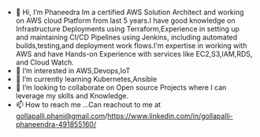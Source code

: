 - 👋 Hi, I’m Phaneedra Im a certified AWS Solution Architect and working on AWS cloud Platform from last 5 years.I have good knowledge on Infrastructure Deployments using Terraform,Experience in setting up and maintaining CI/CD Pipelines using Jenkins, including automated builds,testing,and deployment work flows.I'm expertise in working with AWS and have Hands-on Experience with services like EC2,S3,IAM,RDS, and Cloud Watch.
- 👀 I’m interested in AWS,Devops,IoT
- 🌱 I’m currently learning Kubernetes,Ansible
- 💞️ I’m looking to collaborate on Open source Projects where I can leverage my skills and Knowledge.
- 📫 How to reach me ...Can reachout to me at gollapalli.phani@gmail.com/https://www.linkedin.com/in/gollapalli-phaneendra-491855160/


<!---
gollapalliPhaneendra/gollapalliPhaneendra is a ✨ special ✨ repository because its `README.md` (this file) appears on your GitHub profile.
You can click the Preview link to take a look at your changes.
--->
